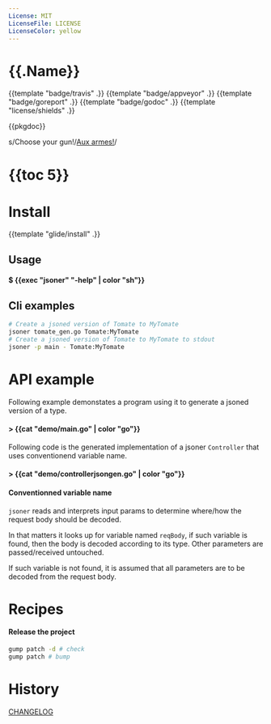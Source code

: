 ```yaml
---
License: MIT
LicenseFile: LICENSE
LicenseColor: yellow
---
```

# {{.Name}}

{{template "badge/travis" .}} {{template "badge/appveyor" .}} {{template "badge/goreport" .}} {{template "badge/godoc" .}} {{template "license/shields" .}}

{{pkgdoc}}

s/Choose your gun!/[Aux armes!](https://www.youtube.com/watch?v=hD-wD_AMRYc&t=7)/

# {{toc 5}}

# Install
{{template "glide/install" .}}

## Usage

#### $ {{exec "jsoner" "-help" | color "sh"}}

## Cli examples

```sh
# Create a jsoned version of Tomate to MyTomate
jsoner tomate_gen.go Tomate:MyTomate
# Create a jsoned version of Tomate to MyTomate to stdout
jsoner -p main - Tomate:MyTomate
```

# API example

Following example demonstates a program using it to generate a jsoned version of a type.

#### > {{cat "demo/main.go" | color "go"}}

Following code is the generated implementation of a jsoner `Controller` that uses conventionend variable name.

#### > {{cat "demo/controllerjsongen.go" | color "go"}}

#### Conventionned variable name

`jsoner` reads and interprets input params to determine where/how the request body should be decoded.

In that matters it looks up for variable named `reqBody`,
if such variable is found, then the body is decoded according to its type.
Other parameters are passed/received untouched.

If such variable is not found, it is assumed that all parameters are to be decoded from the request body.

# Recipes

#### Release the project

```sh
gump patch -d # check
gump patch # bump
```

# History

[CHANGELOG](CHANGELOG.md)
